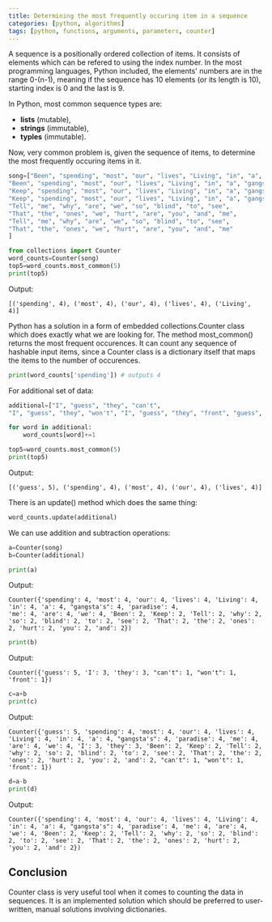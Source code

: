 ```yaml
---
title: Determining the most frequently occuring item in a sequence
categories: [python, algorithms]
tags: [python, functions, arguments, parameters, counter]
---
```


A sequence is a positionally ordered collection of items. It consists of elements which  can be refered to using the index number. In the most programming languages, Python included, the elements' numbers are in the range 0-(n-1), meaning if the sequence has 10 elements (or its length is 10), starting index is 0 and the last is 9.

In Python, most common sequence types are:

* <b>lists</b> (mutable),
* <b>strings</b> (immutable),
* <b>typles</b> (immutable).

Now, very common problem is, given the sequence of items, to determine the most frequently occuring items in it.

```python
song=["Been", "spending", "most", "our", "lives", "Living", "in", "a", "gangsta's", "paradise", 
"Been", "spending", "most", "our", "lives", "Living", "in", "a", "gangsta's", "paradise", 
"Keep", "spending", "most", "our", "lives", "Living", "in", "a", "gangsta's", "paradise", 
"Keep", "spending", "most", "our", "lives", "Living", "in", "a", "gangsta's", "paradise",
"Tell", "me", "why", "are", "we", "so", "blind", "to", "see",
"That", "the", "ones", "we", "hurt", "are", "you", "and", "me",
"Tell", "me", "why", "are", "we", "so", "blind", "to", "see",
"That", "the", "ones", "we", "hurt", "are", "you", "and", "me"
]

from collections import Counter
word_counts=Counter(song)
top5=word_counts.most_common(5)
print(top5)
```
Output:
```
[('spending', 4), ('most', 4), ('our', 4), ('lives', 4), ('Living', 4)]
```
Python has a solution in a form of embedded collections.Counter class which does exactly what we are looking for. The method most_common() returns the most frequent occurences. It can count any sequence of hashable input items, since a Counter class is a dictionary itself that maps the items to the number of occurences.

```python
print(word_counts['spending']) # outputs 4
```
For additional set of data:

```python
additional=["I", "guess", "they", "can't",
"I", "guess", "they", "won't", "I", "guess", "they", "front", "guess", "guess"]

for word in additional:
    word_counts[word]+=1

top5=word_counts.most_common(5)
print(top5)
```
Output:
```
[('guess', 5), ('spending', 4), ('most', 4), ('our', 4), ('lives', 4)]
```
There is an update() method which does the same thing:
```python
word_counts.update(additional)
```
We can use addition and subtraction operations:

```python
a=Counter(song)
b=Counter(additional)

print(a)
```

Output:

```
Counter({'spending': 4, 'most': 4, 'our': 4, 'lives': 4, 'Living': 4, 'in': 4, 'a': 4, "gangsta's": 4, 'paradise': 4, 
'me': 4, 'are': 4, 'we': 4, 'Been': 2, 'Keep': 2, 'Tell': 2, 'why': 2, 'so': 2, 'blind': 2, 'to': 2, 'see': 2, 'That': 2, 'the': 2, 'ones': 2, 'hurt': 2, 'you': 2, 'and': 2})
```

```python
print(b)
```

Output:
```
Counter({'guess': 5, 'I': 3, 'they': 3, "can't": 1, "won't": 1, 'front': 1})
```

```python
c=a+b
print(c)
```

Output:
```
Counter({'guess': 5, 'spending': 4, 'most': 4, 'our': 4, 'lives': 4, 'Living': 4, 'in': 4, 'a': 4, "gangsta's": 4, 'paradise': 4, 'me': 4, 'are': 4, 'we': 4, 'I': 3, 'they': 3, 'Been': 2, 'Keep': 2, 'Tell': 2, 'why': 2, 'so': 2, 'blind': 2, 'to': 2, 'see': 2, 'That': 2, 'the': 2, 'ones': 2, 'hurt': 2, 'you': 2, 'and': 2, "can't": 1, "won't": 1, 'front': 1})
```
```python
d=a-b
print(d)
```

Output:
```
Counter({'spending': 4, 'most': 4, 'our': 4, 'lives': 4, 'Living': 4, 'in': 4, 'a': 4, "gangsta's": 4, 'paradise': 4, 'me': 4, 'are': 4, 'we': 4, 'Been': 2, 'Keep': 2, 'Tell': 2, 'why': 2, 'so': 2, 'blind': 2, 'to': 2, 'see': 2, 'That': 2, 'the': 2, 'ones': 2, 'hurt': 2, 'you': 2, 'and': 2})
```

## Conclusion
Counter class is very useful tool when it comes to counting the data in sequences. It is an implemented solution which should be preferred to user-written, manual solutions involving dictionaries.